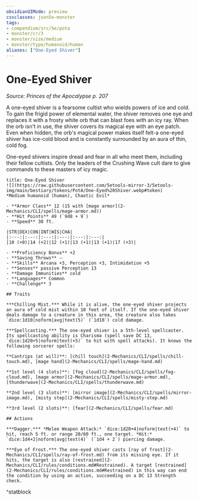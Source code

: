 ```yaml
---
obsidianUIMode: preview
cssclasses: json5e-monster
tags:
- compendium/src/5e/pota
- monster/cr/3
- monster/size/medium
- monster/type/humanoid/human
aliases: ["One-Eyed Shiver"]
---
```

# One-Eyed Shiver
*Source: Princes of the Apocalypse p. 207*  

A one-eyed shiver is a fearsome cultist who wields powers of ice and cold. To gain the frigid power of elemental water, the shiver removes one eye and replaces it with a frosty white orb that can blast foes with an icy ray. When the orb isn't in use, the shiver covers its magical eye with an eye patch. Even when hidden, the orb's magical power makes itself felt-a one-eyed shiver has ice-cold blood and is constantly surrounded by an aura of thin, cold fog.

One-eyed shivers inspire dread and fear in all who meet them, including their fellow cultists. Only the leaders of the Crushing Wave cult dare to give commands to these masters of icy magic.

```ad-statblock
title: One-Eyed Shiver
![](https://raw.githubusercontent.com/5etools-mirror-3/5etools-img/main/bestiary/tokens/PotA/One-Eyed%20Shiver.webp#token)
*Medium humanoid (human), Chaotic Evil*

- **Armor Class** 12 (15 with [mage armor](2-Mechanics/CLI/spells/mage-armor.md))
- **Hit Points** 49 (`9d8 + 9`)
- **Speed** 30 ft.

|STR|DEX|CON|INT|WIS|CHA|
|:---:|:---:|:---:|:---:|:---:|:---:|
|10 (+0)|14 (+2)|12 (+1)|13 (+1)|13 (+1)|17 (+3)|

- **Proficiency Bonus** +2
- **Saving Throws** ⏤
- **Skills** Arcana +3, Perception +3, Intimidation +5
- **Senses** passive Perception 13
- **Damage Immunities** cold
- **Languages** Common
- **Challenge** 3

## Traits

***Chilling Mist.*** While it is alive, the one-eyed shiver projects an aura of cold mist within 10 feet of itself. If the one-eyed shiver deals damage to a creature in this area, the creature also takes `dice:1d10|noform|avg|text(5)` (`1d10`) cold damage.

***Spellcasting.*** The one-eyed shiver is a 5th-level spellcaster. Its spellcasting ability is Charisma (spell save DC 13, `dice:1d20+5|noform|text(+5)` to hit with spell attacks). It knows the following sorcerer spells:

**Cantrips (at will)**: [chill touch](2-Mechanics/CLI/spells/chill-touch.md), [mage hand](2-Mechanics/CLI/spells/mage-hand.md)

**1st level (4 slots)**: [fog cloud](2-Mechanics/CLI/spells/fog-cloud.md), [mage armor](2-Mechanics/CLI/spells/mage-armor.md), [thunderwave](2-Mechanics/CLI/spells/thunderwave.md)

**2nd level (3 slots)**: [mirror image](2-Mechanics/CLI/spells/mirror-image.md), [misty step](2-Mechanics/CLI/spells/misty-step.md)

**3rd level (2 slots)**: [fear](2-Mechanics/CLI/spells/fear.md)

## Actions

***Dagger.*** *Melee Weapon Attack:* `dice:1d20+4|noform|text(+4)` to hit, reach 5 ft. or range 20/60 ft., one target. *Hit:* `dice:1d4+2|noform|avg|text(4)` (`1d4 + 2`) piercing damage.

***Eye of Frost.*** The one-eyed shiver casts [ray of frost](2-Mechanics/CLI/spells/ray-of-frost.md) from its missing eye. If it hits, the target is also [restrained](2-Mechanics/CLI/rules/conditions.md#Restrained). A target [restrained](2-Mechanics/CLI/rules/conditions.md#Restrained) in this way can end the condition by using an action, succeeding on a DC 13 Strength check.
```
^statblock